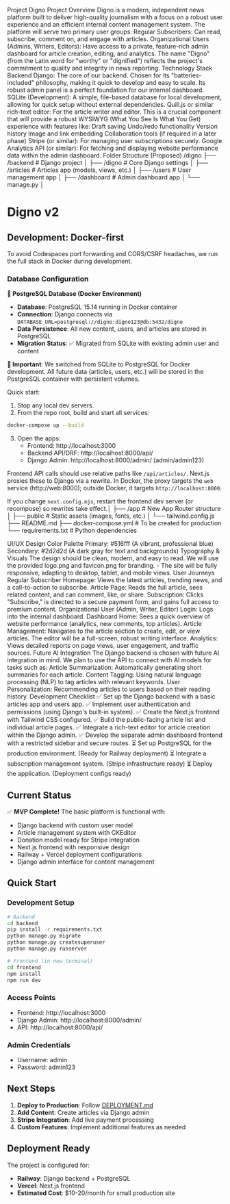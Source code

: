 Project Digno
Project Overview
Digno is a modern, independent news platform built to deliver high-quality journalism with a focus on a robust user experience and an efficient internal content management system. The platform will serve two primary user groups:
Regular Subscribers: Can read, subscribe, comment on, and engage with articles.
Organizational Users (Admins, Writers, Editors): Have access to a private, feature-rich admin dashboard for article creation, editing, and analytics.
The name "Digno" (from the Latin word for "worthy" or "dignified") reflects the project's commitment to quality and integrity in news reporting.
Technology Stack
Backend
Django: The core of our backend. Chosen for its "batteries-included" philosophy, making it quick to develop and easy to scale. Its robust admin panel is a perfect foundation for our internal dashboard.
SQLite (Development): A simple, file-based database for local development, allowing for quick setup without external dependencies.
Quill.js or similar rich-text editor: For the article writer and editor. This is a crucial component that will provide a robust WYSIWYG (What You See Is What You Get) experience with features like:
Draft saving
Undo/redo functionality
Version history
Image and link embedding
Collaboration tools (if required in a later phase)
Stripe (or similar): For managing user subscriptions securely.
Google Analytics API (or similar): For fetching and displaying website performance data within the admin dashboard.
Folder Structure (Proposed)
/digno
├── /backend            # Django project
│   ├── /digno          # Core Django settings
│   ├── /articles       # Articles app (models, views, etc.)
│   ├── /users          # User management app
│   ├── /dashboard      # Admin dashboard app
│   └── manage.py
│
# Digno v2

## Development: Docker-first

To avoid Codespaces port forwarding and CORS/CSRF headaches, we run the full stack in Docker during development.

### Database Configuration

**🐘 PostgreSQL Database (Docker Environment)**
- **Database**: PostgreSQL 15.14 running in Docker container
- **Connection**: Django connects via `DATABASE_URL=postgresql://digno:digno123@db:5432/digno`
- **Data Persistence**: All new content, users, and articles are stored in PostgreSQL
- **Migration Status**: ✅ Migrated from SQLite with existing admin user and content

**📝 Important**: We switched from SQLite to PostgreSQL for Docker development. All future data (articles, users, etc.) will be stored in the PostgreSQL container with persistent volumes.

Quick start:

1. Stop any local dev servers.
2. From the repo root, build and start all services:

```bash
docker-compose up --build
```

3. Open the apps:
   - Frontend: http://localhost:3000
   - Backend API/DRF: http://localhost:8000/api/
   - Django Admin: http://localhost:8000/admin/ (admin/admin123)

Frontend API calls should use relative paths like `/api/articles/`. Next.js proxies these to Django via a rewrite. In Docker, the proxy targets the `web` service (http://web:8000); outside Docker, it targets `http://localhost:8000`.

If you change `next.config.mjs`, restart the frontend dev server (or recompose) so rewrites take effect.│   ├── /app            # New App Router structure
│   ├── public          # Static assets (images, fonts, etc.)
│   └── tailwind.config.js
├── README.md
├── docker-compose.yml  # To be created for production
└── requirements.txt    # Python dependencies


UI/UX Design
Color Palette
Primary: #516fff (A vibrant, professional blue)
Secondary: #2d2d2d (A dark gray for text and backgrounds)
Typography & Visuals
The design should be clean, modern, and easy to read.
We will use the provided logo.png and favicon.png for branding. - The site will be fully responsive, adapting to desktop, tablet, and mobile views.
User Journeys
Regular Subscriber
Homepage: Views the latest articles, trending news, and a call-to-action to subscribe.
Article Page: Reads the full article, sees related content, and can comment, like, or share.
Subscription: Clicks "Subscribe," is directed to a secure payment form, and gains full access to premium content.
Organizational User (Admin, Writer, Editor)
Login: Logs into the internal dashboard.
Dashboard Home: Sees a quick overview of website performance (analytics, new comments, top articles).
Article Management: Navigates to the article section to create, edit, or view articles. The editor will be a full-screen, robust writing interface.
Analytics: Views detailed reports on page views, user engagement, and traffic sources.
Future AI Integration
The Django backend is chosen with future AI integration in mind. We plan to use the API to connect with AI models for tasks such as:
Article Summarization: Automatically generating short summaries for each article.
Content Tagging: Using natural language processing (NLP) to tag articles with relevant keywords.
User Personalization: Recommending articles to users based on their reading history.
Development Checklist
✅ Set up the Django backend with a basic articles app and users app.
✅ Implement user authentication and permissions (using Django's built-in system).
✅ Create the Next.js frontend with Tailwind CSS configured.
✅ Build the public-facing article list and individual article pages.
✅ Integrate a rich-text editor for article creation within the Django admin.
✅ Develop the separate admin dashboard frontend with a restricted sidebar and secure routes.
⏳ Set up PostgreSQL for the production environment. (Ready for Railway deployment)
⏳ Integrate a subscription management system. (Stripe infrastructure ready)
⏳ Deploy the application. (Deployment configs ready)

## Current Status

✅ **MVP Complete!** The basic platform is functional with:
- Django backend with custom user model
- Article management system with CKEditor
- Donation model ready for Stripe integration
- Next.js frontend with responsive design
- Railway + Vercel deployment configurations
- Django admin interface for content management

## Quick Start

### Development Setup
```bash
# Backend
cd backend
pip install -r requirements.txt
python manage.py migrate
python manage.py createsuperuser
python manage.py runserver

# Frontend (in new terminal)
cd frontend
npm install
npm run dev
```

### Access Points
- Frontend: http://localhost:3000
- Django Admin: http://localhost:8000/admin/
- API: http://localhost:8000/api/

### Admin Credentials
- Username: admin
- Password: admin123

## Next Steps
1. **Deploy to Production**: Follow [DEPLOYMENT.md](DEPLOYMENT.md)
2. **Add Content**: Create articles via Django admin
3. **Stripe Integration**: Add live payment processing
4. **Custom Features**: Implement additional features as needed

## Deployment Ready
The project is configured for:
- **Railway**: Django backend + PostgreSQL
- **Vercel**: Next.js frontend
- **Estimated Cost**: $10-20/month for small production site
